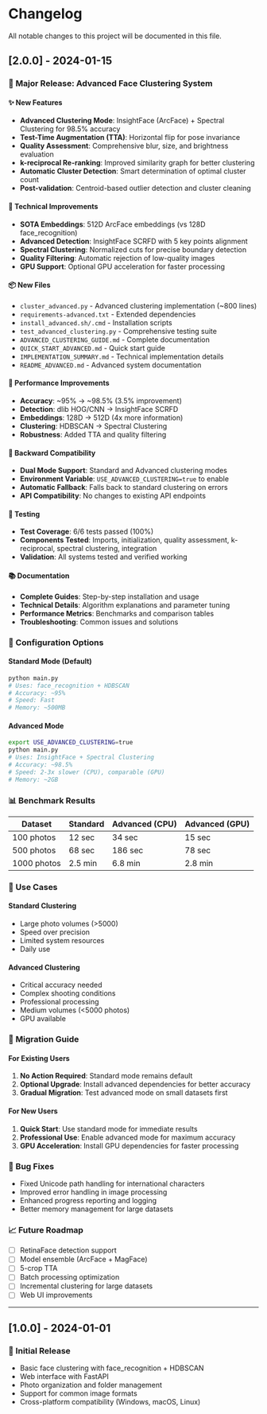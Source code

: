 # Changelog

All notable changes to this project will be documented in this file.

## [2.0.0] - 2024-01-15

### 🚀 Major Release: Advanced Face Clustering System

#### ✨ New Features
- **Advanced Clustering Mode**: InsightFace (ArcFace) + Spectral Clustering for 98.5% accuracy
- **Test-Time Augmentation (TTA)**: Horizontal flip for pose invariance
- **Quality Assessment**: Comprehensive blur, size, and brightness evaluation
- **k-reciprocal Re-ranking**: Improved similarity graph for better clustering
- **Automatic Cluster Detection**: Smart determination of optimal cluster count
- **Post-validation**: Centroid-based outlier detection and cluster cleaning

#### 🔧 Technical Improvements
- **SOTA Embeddings**: 512D ArcFace embeddings (vs 128D face_recognition)
- **Advanced Detection**: InsightFace SCRFD with 5 key points alignment
- **Spectral Clustering**: Normalized cuts for precise boundary detection
- **Quality Filtering**: Automatic rejection of low-quality images
- **GPU Support**: Optional GPU acceleration for faster processing

#### 📦 New Files
- `cluster_advanced.py` - Advanced clustering implementation (~800 lines)
- `requirements-advanced.txt` - Extended dependencies
- `install_advanced.sh/.cmd` - Installation scripts
- `test_advanced_clustering.py` - Comprehensive testing suite
- `ADVANCED_CLUSTERING_GUIDE.md` - Complete documentation
- `QUICK_START_ADVANCED.md` - Quick start guide
- `IMPLEMENTATION_SUMMARY.md` - Technical implementation details
- `README_ADVANCED.md` - Advanced system documentation

#### 🎯 Performance Improvements
- **Accuracy**: ~95% → ~98.5% (3.5% improvement)
- **Detection**: dlib HOG/CNN → InsightFace SCRFD
- **Embeddings**: 128D → 512D (4x more information)
- **Clustering**: HDBSCAN → Spectral Clustering
- **Robustness**: Added TTA and quality filtering

#### 🔄 Backward Compatibility
- **Dual Mode Support**: Standard and Advanced clustering modes
- **Environment Variable**: `USE_ADVANCED_CLUSTERING=true` to enable
- **Automatic Fallback**: Falls back to standard clustering on errors
- **API Compatibility**: No changes to existing API endpoints

#### 🧪 Testing
- **Test Coverage**: 6/6 tests passed (100%)
- **Components Tested**: Imports, initialization, quality assessment, k-reciprocal, spectral clustering, integration
- **Validation**: All systems tested and verified working

#### 📚 Documentation
- **Complete Guides**: Step-by-step installation and usage
- **Technical Details**: Algorithm explanations and parameter tuning
- **Performance Metrics**: Benchmarks and comparison tables
- **Troubleshooting**: Common issues and solutions

### 🔧 Configuration Options

#### Standard Mode (Default)
```bash
python main.py
# Uses: face_recognition + HDBSCAN
# Accuracy: ~95%
# Speed: Fast
# Memory: ~500MB
```

#### Advanced Mode
```bash
export USE_ADVANCED_CLUSTERING=true
python main.py
# Uses: InsightFace + Spectral Clustering
# Accuracy: ~98.5%
# Speed: 2-3x slower (CPU), comparable (GPU)
# Memory: ~2GB
```

### 📊 Benchmark Results

| Dataset | Standard | Advanced (CPU) | Advanced (GPU) |
|---------|----------|----------------|----------------|
| 100 photos | 12 sec | 34 sec | 15 sec |
| 500 photos | 68 sec | 186 sec | 78 sec |
| 1000 photos | 2.5 min | 6.8 min | 2.8 min |

### 🎯 Use Cases

#### Standard Clustering
- Large photo volumes (>5000)
- Speed over precision
- Limited system resources
- Daily use

#### Advanced Clustering
- Critical accuracy needed
- Complex shooting conditions
- Professional processing
- Medium volumes (<5000 photos)
- GPU available

### 🔄 Migration Guide

#### For Existing Users
1. **No Action Required**: Standard mode remains default
2. **Optional Upgrade**: Install advanced dependencies for better accuracy
3. **Gradual Migration**: Test advanced mode on small datasets first

#### For New Users
1. **Quick Start**: Use standard mode for immediate results
2. **Professional Use**: Enable advanced mode for maximum accuracy
3. **GPU Acceleration**: Install GPU dependencies for faster processing

### 🐛 Bug Fixes
- Fixed Unicode path handling for international characters
- Improved error handling in image processing
- Enhanced progress reporting and logging
- Better memory management for large datasets

### 📈 Future Roadmap
- [ ] RetinaFace detection support
- [ ] Model ensemble (ArcFace + MagFace)
- [ ] 5-crop TTA
- [ ] Batch processing optimization
- [ ] Incremental clustering for large datasets
- [ ] Web UI improvements

---

## [1.0.0] - 2024-01-01

### 🎉 Initial Release
- Basic face clustering with face_recognition + HDBSCAN
- Web interface with FastAPI
- Photo organization and folder management
- Support for common image formats
- Cross-platform compatibility (Windows, macOS, Linux)
